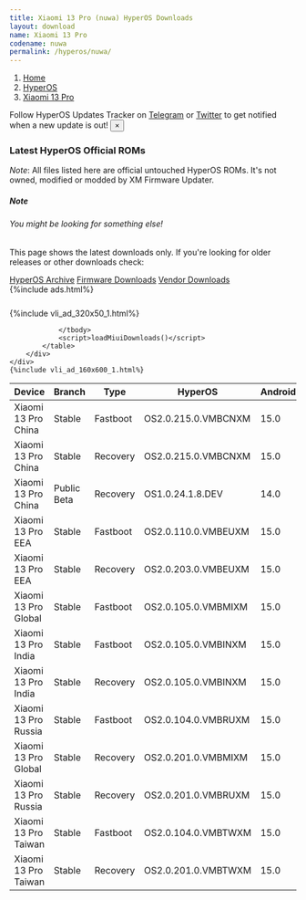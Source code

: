 ```yaml
---
title: Xiaomi 13 Pro (nuwa) HyperOS Downloads
layout: download
name: Xiaomi 13 Pro
codename: nuwa
permalink: /hyperos/nuwa/
---
```

<nav aria-label="breadcrumb">
    <ol class="breadcrumb">
        <li class="breadcrumb-item"><a href="/">Home</a></li>
        <li class="breadcrumb-item"><a href="/hyperos/">HyperOS</a></li>
        <li class="breadcrumb-item active" aria-current="page"><a href="/hyperos/nuwa/">Xiaomi 13 Pro</a></li>
    </ol>
</nav>
<div class="alert alert-primary alert-dismissible fade show" role="alert">
    Follow HyperOS Updates Tracker on <a href="https://t.me/MIUIUpdatesTracker" class="alert-link">Telegram</a>
     or <a href="https://twitter.com/MiFwUpdater" class="alert-link">Twitter</a> to get notified when a new update is out!
    <button type="button" class="close" data-dismiss="alert" aria-label="Close">
        <span aria-hidden="true">&times;</span>
    </button>
</div>

### Latest HyperOS Official ROMs
*Note*: All files listed here are official untouched HyperOS ROMs. It's not owned, modified or modded by XM Firmware Updater.
<div class="card">
  <div class="card-body">
    <h5 class="card-title">Note</h5>
    <h6 class="card-subtitle mb-2 text-muted">You might be looking for something else!</h6>
    <p class="card-text">This page shows the latest downloads only.
     If you're looking for older releases or other downloads check:</p>
    <a href="/archive/hyperos/nuwa/" class="card-link">HyperOS Archive</a>
    <a href="/firmware/nuwa/" class="card-link">Firmware Downloads</a>
    <a href="/vendor/nuwa/" class="card-link">Vendor Downloads</a>
  </div>
</div>
{%include ads.html%}
<div class="row justify-content-center">
    <div class="col-10">
        <div class="table-responsive-md" style="margin-top: 25px;">
            {%include vli_ad_320x50_1.html%}
            <table id="miui" class="display dt-responsive nowrap compact table table-striped table-hover table-sm">
                <thead class="thead-dark">
                    <tr>
                        <th data-ref="device">Device</th>
                        <th data-ref="branch">Branch</th>
                        <th data-ref="type">Type</th>
                        <th data-ref="miui">HyperOS</th>
                        <th data-ref="android">Android</th>
                        <th data-ref="size">Size</th>
                        <th data-ref="size">Date</th>
                        <th data-ref="link">Link</th>
                    </tr>
                </thead>
                <tbody>
                <tr><td>Xiaomi 13 Pro China</td><td>Stable</td><td>Fastboot</td><td>OS2.0.215.0.VMBCNXM</td><td>15.0</td><td>8.5 GB</td><td>2025-09-17</td><td><a href="/hyperos/nuwa/stable/OS2.0.215.0.VMBCNXM/">Download</a></td></tr>
<tr><td>Xiaomi 13 Pro China</td><td>Stable</td><td>Recovery</td><td>OS2.0.215.0.VMBCNXM</td><td>15.0</td><td>6.8 GB</td><td>2025-09-25</td><td><a href="/hyperos/nuwa/stable/OS2.0.215.0.VMBCNXM/">Download</a></td></tr>
<tr><td>Xiaomi 13 Pro China</td><td>Public Beta</td><td>Recovery</td><td>OS1.0.24.1.8.DEV</td><td>14.0</td><td>6.5 GB</td><td>2024-01-12</td><td><a href="/hyperos/nuwa/public beta/OS1.0.24.1.8.DEV/">Download</a></td></tr>
<tr><td>Xiaomi 13 Pro EEA</td><td>Stable</td><td>Fastboot</td><td>OS2.0.110.0.VMBEUXM</td><td>15.0</td><td>6.9 GB</td><td>2025-06-26</td><td><a href="/hyperos/nuwa/stable/OS2.0.110.0.VMBEUXM/">Download</a></td></tr>
<tr><td>Xiaomi 13 Pro EEA</td><td>Stable</td><td>Recovery</td><td>OS2.0.203.0.VMBEUXM</td><td>15.0</td><td>6.2 GB</td><td>2025-09-22</td><td><a href="/hyperos/nuwa/stable/OS2.0.203.0.VMBEUXM/">Download</a></td></tr>
<tr><td>Xiaomi 13 Pro Global</td><td>Stable</td><td>Fastboot</td><td>OS2.0.105.0.VMBMIXM</td><td>15.0</td><td>7.7 GB</td><td>2025-07-21</td><td><a href="/hyperos/nuwa/stable/OS2.0.105.0.VMBMIXM/">Download</a></td></tr>
<tr><td>Xiaomi 13 Pro India</td><td>Stable</td><td>Fastboot</td><td>OS2.0.105.0.VMBINXM</td><td>15.0</td><td>6.7 GB</td><td>2025-07-21</td><td><a href="/hyperos/nuwa/stable/OS2.0.105.0.VMBINXM/">Download</a></td></tr>
<tr><td>Xiaomi 13 Pro India</td><td>Stable</td><td>Recovery</td><td>OS2.0.105.0.VMBINXM</td><td>15.0</td><td>6.0 GB</td><td>2025-07-31</td><td><a href="/hyperos/nuwa/stable/OS2.0.105.0.VMBINXM/">Download</a></td></tr>
<tr><td>Xiaomi 13 Pro Russia</td><td>Stable</td><td>Fastboot</td><td>OS2.0.104.0.VMBRUXM</td><td>15.0</td><td>8.0 GB</td><td>2025-07-22</td><td><a href="/hyperos/nuwa/stable/OS2.0.104.0.VMBRUXM/">Download</a></td></tr>
<tr><td>Xiaomi 13 Pro Global</td><td>Stable</td><td>Recovery</td><td>OS2.0.201.0.VMBMIXM</td><td>15.0</td><td>6.1 GB</td><td>2025-09-26</td><td><a href="/hyperos/nuwa/stable/OS2.0.201.0.VMBMIXM/">Download</a></td></tr>
<tr><td>Xiaomi 13 Pro Russia</td><td>Stable</td><td>Recovery</td><td>OS2.0.201.0.VMBRUXM</td><td>15.0</td><td>6.1 GB</td><td>2025-10-17</td><td><a href="/hyperos/nuwa/stable/OS2.0.201.0.VMBRUXM/">Download</a></td></tr>
<tr><td>Xiaomi 13 Pro Taiwan</td><td>Stable</td><td>Fastboot</td><td>OS2.0.104.0.VMBTWXM</td><td>15.0</td><td>6.9 GB</td><td>2025-07-22</td><td><a href="/hyperos/nuwa/stable/OS2.0.104.0.VMBTWXM/">Download</a></td></tr>
<tr><td>Xiaomi 13 Pro Taiwan</td><td>Stable</td><td>Recovery</td><td>OS2.0.201.0.VMBTWXM</td><td>15.0</td><td>6.0 GB</td><td>2025-10-23</td><td><a href="/hyperos/nuwa/stable/OS2.0.201.0.VMBTWXM/">Download</a></td></tr>

                </tbody>
                <script>loadMiuiDownloads()</script>
            </table>
        </div>
    </div>
    {%include vli_ad_160x600_1.html%}
</div>
